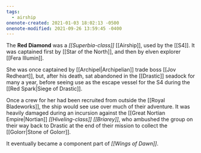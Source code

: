 ```yaml
---
tags:
  - airship
onenote-created: 2021-01-03 18:02:13 -0500
onenote-modified: 2021-09-26 13:59:45 -0400
---
```

The **Red Diamond** was a *[[Superbia-class]]* [[Airship]], used by the [[S4]]. It was captained first by [[Star of the North]], and then by elven explorer [[Fera Illumin]].

She was once captained by [[Archipel|Archipelian]] trade boss [[Jov Redheart]], but, after his death, sat abandoned in the [[Drastic]] seadock for many a year, before seeing use as the escape vessel for the S4 during the [[Red Spark|Siege of Drastic]].

Once a crew for her had been recruited from outside the [[Royal Bladeworks]], the ship would see use over much of their adventure. It was heavily damaged during an incursion against the [[Great Nortian Empire|Nortian]] *[[Hiveling-class]]* *[[Briarey]]*, who ambushed the group on their way back to Drastic at the end of their mission to collect the [[Golorr|Stone of Golorr]]. 

It eventually became a component part of *[[Wings of Dawn]]*.
